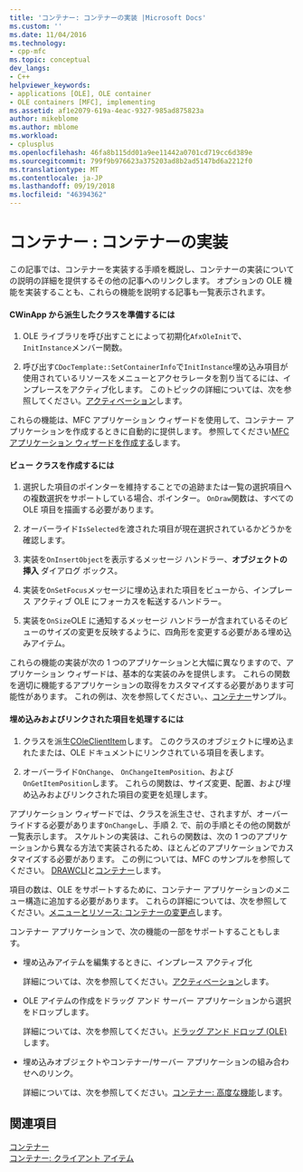 ```yaml
---
title: 'コンテナー: コンテナーの実装 |Microsoft Docs'
ms.custom: ''
ms.date: 11/04/2016
ms.technology:
- cpp-mfc
ms.topic: conceptual
dev_langs:
- C++
helpviewer_keywords:
- applications [OLE], OLE container
- OLE containers [MFC], implementing
ms.assetid: af1e2079-619a-4eac-9327-985ad875823a
author: mikeblome
ms.author: mblome
ms.workload:
- cplusplus
ms.openlocfilehash: 46fa8b115dd01a9ee11442a0701cd719cc6d389e
ms.sourcegitcommit: 799f9b976623a375203ad8b2ad5147bd6a2212f0
ms.translationtype: MT
ms.contentlocale: ja-JP
ms.lasthandoff: 09/19/2018
ms.locfileid: "46394362"
---
```

# <a name="containers-implementing-a-container"></a>コンテナー : コンテナーの実装

この記事では、コンテナーを実装する手順を概説し、コンテナーの実装についての説明の詳細を提供するその他の記事へのリンクします。 オプションの OLE 機能を実装することも、これらの機能を説明する記事も一覧表示されます。

#### <a name="to-prepare-your-cwinapp-derived-class"></a>CWinApp から派生したクラスを準備するには

1. OLE ライブラリを呼び出すことによって初期化`AfxOleInit`で、`InitInstance`メンバー関数。

1. 呼び出す`CDocTemplate::SetContainerInfo`で`InitInstance`埋め込み項目が使用されているリソースをメニューとアクセラレータを割り当てるには、インプレースをアクティブ化します。 このトピックの詳細については、次を参照してください。[アクティベーション](../mfc/activation-cpp.md)します。

これらの機能は、MFC アプリケーション ウィザードを使用して、コンテナー アプリケーションを作成するときに自動的に提供します。 参照してください[MFC アプリケーション ウィザードを作成する](../mfc/reference/mfc-application-wizard.md)します。

#### <a name="to-prepare-your-view-class"></a>ビュー クラスを作成するには

1. 選択した項目のポインターを維持することでの追跡または一覧の選択項目への複数選択をサポートしている場合、ポインター。 `OnDraw`関数は、すべての OLE 項目を描画する必要があります。

1. オーバーライド`IsSelected`を渡された項目が現在選択されているかどうかを確認します。

1. 実装を`OnInsertObject`を表示するメッセージ ハンドラー、**オブジェクトの挿入** ダイアログ ボックス。

1. 実装を`OnSetFocus`メッセージに埋め込まれた項目をビューから、インプレース アクティブ OLE にフォーカスを転送するハンドラー。

1. 実装を`OnSize`OLE に通知するメッセージ ハンドラーが含まれているそのビューのサイズの変更を反映するように、四角形を変更する必要がある埋め込みアイテム。

これらの機能の実装が次の 1 つのアプリケーションと大幅に異なりますので、アプリケーション ウィザードは、基本的な実装のみを提供します。 これらの関数を適切に機能するアプリケーションの取得をカスタマイズする必要があります可能性があります。 これの例は、次を参照してください。、[コンテナー](../visual-cpp-samples.md)サンプル。

#### <a name="to-handle-embedded-and-linked-items"></a>埋め込みおよびリンクされた項目を処理するには

1. クラスを派生[COleClientItem](../mfc/reference/coleclientitem-class.md)します。 このクラスのオブジェクトに埋め込まれたまたは、OLE ドキュメントにリンクされている項目を表します。

1. オーバーライド`OnChange`、 `OnChangeItemPosition`、および`OnGetItemPosition`します。 これらの関数は、サイズ変更、配置、および埋め込みおよびリンクされた項目の変更を処理します。

アプリケーション ウィザードでは、クラスを派生させ、されますが、オーバーライドする必要があります`OnChange`し、手順 2. で、前の手順とその他の関数が一覧表示します。 スケルトンの実装は、これらの関数は、次の 1 つのアプリケーションから異なる方法で実装されるため、ほとんどのアプリケーションでカスタマイズする必要があります。 この例については、MFC のサンプルを参照してください。 [DRAWCLI](../visual-cpp-samples.md)と[コンテナー](../visual-cpp-samples.md)します。

項目の数は、OLE をサポートするために、コンテナー アプリケーションのメニュー構造に追加する必要があります。 これらの詳細については、次を参照してください。[メニューとリソース: コンテナーの変更点](../mfc/menus-and-resources-container-additions.md)します。

コンテナー アプリケーションで、次の機能の一部をサポートすることもします。

- 埋め込みアイテムを編集するときに、インプレース アクティブ化

     詳細については、次を参照してください。[アクティベーション](../mfc/activation-cpp.md)します。

- OLE アイテムの作成をドラッグ アンド サーバー アプリケーションから選択をドロップします。

     詳細については、次を参照してください。[ドラッグ アンド ドロップ (OLE)](../mfc/drag-and-drop-ole.md)します。

- 埋め込みオブジェクトやコンテナー/サーバー アプリケーションの組み合わせへのリンク。

     詳細については、次を参照してください。[コンテナー: 高度な機能](../mfc/containers-advanced-features.md)します。

## <a name="see-also"></a>関連項目

[コンテナー](../mfc/containers.md)<br/>
[コンテナー: クライアント アイテム](../mfc/containers-client-items.md)


